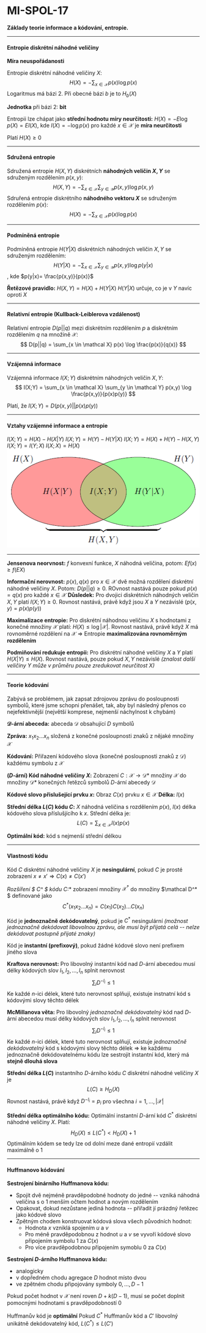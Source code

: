 # MI-SPOL-17
**Základy teorie informace a kódování, entropie.**

---

#### Entropie diskrétní náhodné veličiny

**Míra neuspořádanosti**

Entropie diskrétní náhodné veličiny $X$:
$$
H(X) = -\sum_{x \in \mathcal X} p(x) \log p(x)
$$
Logaritmus má bázi 2. Při obecné bázi $b$ je to $H_b(X)$

**Jednotka** při bázi 2: **bit**

Entropii lze chápat jako **střední hodnotu míry neurčitosti:** $H(X) = -E \log p(X) = E I(X)$, kde $I(X) = -\log p(x)$ pro každé $x \in \mathcal X$ je **míra neurčitosti**

Platí $H(X) \geq 0$

---

#### Sdružená entropie

Sdružená entropie $H(X,Y)$ diskrétních **náhodných veličin $X,Y$** se sdruženým rozdělením $p(x,y)$:
$$
H(X,Y) = - \sum_{x \in \mathcal X} \sum_{y \in \mathcal Y} p(x,y)\log p(x,y)
$$
Sdruřená entropie diskrétního **náhodného vektoru $X$** se sdruženým rozdělením $p(x)$:
$$
H(X) = - \sum_{x \in \mathcal X}  p(x)\log p(x)
$$

--- 

#### Podmíněná entropie

Podmíněná entropie $H(Y|X)$ diskrétních náhodných veličin $X,Y$ se sdruženým rozdělením:
$$
H(Y|X) = - \sum_{x \in \mathcal X} \sum_{y \in \mathcal Y} p(x,y) \log p(y|x)
$$, kde $p(y|x)=  \frac{p(x,y)}{p(x)}$

**Řetězové pravidlo:** $H(X,Y) = H(X) + H(Y|X)$
$H(Y|X)$ určuje, co je v $Y$ navíc oproti $X$

---

#### Relativní entropie (Kullback-Leiblerova vzdálenost)

Relativní entropie $D(p||q)$ mezi diskrétním rozdělením $p$ a diskrétním rozdělením $q$ na množině $\mathcal X$:
$$
D(p||q) = \sum_{x \in \mathcal X} p(x) \log \frac{p(x)}{q(x)}
$$

---

#### Vzájemná informace

Vzájemná informace $I(X;Y)$ diskrétním náhodných veličin $X,Y$:
$$
I(X;Y) = \sum_{x \in \mathcal X} \sum_{y \in \mathcal Y} p(x,y) \log \frac{p(x,y)}{p(x)p(y)}
$$

Platí, že $I(X;Y) = D(p(x,y)||p(x)p(y))$

---

#### Vztahy vzájemné informace a entropie

$I(X;Y) = H(X) - H(X|Y)$
$I(X;Y) = H(Y) - H(Y|X)$
$I(X;Y) = H(X) + H(Y) - H(X,Y)$
$I(X;Y) = I(Y;X)$
$I(X;X) = H(X)$
![](entr.png)

---

**Jensenova neorvnost:** $f$ konvexní funkce, $X$ náhodná veličina, potom: $Ef(x) \geq f(EX)$

**Informační nerovnost:** $p(x), q(x)$ pro $x \in \mathcal X$ dvě možná rozdělení diskrétní náhodné veličiny $X$. Potom: $D(p||q) \geq 0$. ROvnost nastává pouze pokud $p(x) = q(x)$ pro každé $x \in \mathcal X$
**Důsledek:** Pro dvojici diskrétních náhodných veličin $X,Y$ platí $I(X;Y) \geq 0$. Rovnost nastává, právě když jsou $X$ a $Y$ nezávislé ($p(x,y) = p(x)p(y)$)

**Maximalizace entropie:** Pro diskrétní náhodnou veličinu $X$ s hodnotami z konečné množiny $\mathcal X$ platí: $H(X) \leq \log |\mathcal X|$. Rovnost nastává, právě když $X$ má rovnoměrné rozdělení na $\mathcal X$
$\Rightarrow$ Entropie **maximalizována rovnoměrným rozdělením**

**Podmiňování redukuje entropii:** Pro diskrétní náhodné veličiny $X$ a $Y$ platí $H(X|Y) \leq H(X)$. Rovnost nastává, pouze pokud $X, Y$ nezávislé
*(znalost další veličiny $Y$ může v průměru pouze zredukovat neurčitost $X$)*

---

#### Teorie kódování

Zabývá se problémem, jak zapsat zdrojovou zprávu do posloupnosti symbolů, které jsme schopni přenášet, tak, aby byl následný přenos co nejefektivnější (největší komprese, nejmenší náchylnost k chybám)

**$\mathcal D$-ární abeceda:** abeceda $\mathcal D$ obsahující $D$ symbolů

**Zpráva:** $x_1x_2...x_n$ složená z konečné posloupnosti znaků z nějaké množiny $\mathcal X$

**Kódování:** Přiřazení kódového slova (konečné posloupnosti znaků z $\mathcal D$) každému symbolu z $\mathcal X$

**($D$-ární) Kód náhodné veličiny $X$:** Zobrazení $C: \mathcal X \rightarrow \mathcal D*$ množiny $\mathcal X$ do množiny $\mathcal D*$ konečných řetězců symbolů $D$-ární abecedy $\mathcal D$

**Kódové slovo přislušející prvku $x$:** Obraz $C(x)$ prvku $x \in \mathcal X$
**Délka:** $l(x)$

**Střední délka $L(C)$ kódu $C$:** $X$ náhodná veličina s rozdělením $p(x)$, $l(x)$ délka kódového slova příslušjícího k $x$. Střední délka je:
$$
L(C) = \sum_{x \in \mathcal X} l(x)p(x)
$$ 

**Optimální kód:** kód s nejmenší střední délkou

---

#### Vlastnosti kódu

Kód $C$ diskrétní náhodné veličiny $X$ je **nesingulární**, pokud $C$ je prosté zobrazení
$x \neq x' \Rightarrow C(x) \neq C(x')$

**Rozšíření $ C^* $ kódu $C$:** zobrazení množiny $\mathcal X^*$ do množiny $\mathcal D^* $ definované jako
$$
C^*(x_1x_2...x_n) = C(x_1)C(x_2)...C(x_n)
$$

Kód je **jednoznačně dekódovatelný**, pokud je $C^*$ nesingulární
*(možnost jednoznačně dekódovat libovolnou zprávu, ale musí být přijatá celá -- nelze dekódovat postupně přijaté znaky)*

Kód je **instantní (prefixový)**, pokud žádné kódové slovo není prefixem jiného slova

**Kraftova nerovnost:** Pro libovolný instantní kód nad $D$-ární abecedou musí délky kódových slov $l_1, l_2, ..., l_n$ splnit nerovnost
$$
\sum_i D^{-l_i} \leq 1
$$
Ke každé $n$-ici délek, které tuto nerovnost splňují, existuje instnatní kód s kódovými slovy těchto délek

**McMillanova věta:** Pro libovolný *jednoznačně dekódovatelný* kód nad $D$-ární abecedou musí délky kódových slov $l_1, l_2, ..., l_n$ splnit nerovnost
$$
\sum_i D^{-l_i} \leq 1
$$
Ke každé $n$-ici délek, které tuto nerovnost splňují, existuje *jednoznačně dekódovatelný* kód s kódovými slovy těchto délek
$\Rightarrow$ ke každému jednoznačně dekódovatelnému kódu lze sestrojit instantní kód, který má **stejně dlouhá slova**

**Střední délka $L(C)$** instantního $D$-árního kódu $C$ diskrétní náhodné veličiny $X$ je 
$$
L(C) \geq H_D(X)
$$
Rovnost nastává, právě když $D^{-l_i} = p_i$ pro všechna $i = 1,...,|\mathcal X|$



**Střední délka optimálního kódu:** Optimální instantní $D$-ární kód $C^*$ diskrétní náhodné veličiny $X$. Platí:
$$
H_D(X) \leq L(C^*) < H_D(X) + 1
$$
Optimálním kódem se tedy lze od dolní meze dané entropií vzdálit maximálně o 1

---

#### Huffmanovo kódování

**Sestrojení binárního Huffmanova kódu:**
* Spojit dvě nejméně pravděpodobné hodnoty do jedné -- vzniká náhodná veličina s o 1 menším očtem hodnot a novým rozdělením
* Opakovat, dokud nezůstane jediná hodnota -- přiřadit jí prázdný řetězec jako kódové slovo
* Zpětným chodem konstruovat kódová slova všech původních hodnot:
    * Hodnota $x$ vzniklá spojením $u$ a $v$ 
    * Pro méně pravděpodobnou z hodnot $u$ a $v$ se vyvoří kódové slovo  připojením symbolu $1$ za $C(x)$
    * Pro více pravděpodobnou připojením symoblu $0$ za $C(x)$

**Sestrojení $D$-árního Huffmanova kódu:**
* analogicky
* v dopředném chodu agregace $D$ hodnot místo dvou
* ve zpětném chodu připojovány symboly $0,...,D-1$

Pokud počet hodnot v $\mathcal X$ není roven $D + k(D-1)$, musí se počet doplnit pomocnými hodnotami s pravděpodobností $0$

Huffmanův kód je **optimální**
Pokud $C^*$ Huffmanův kód a $C'$ libovolný unikátně dekódovatelný kód, $L(C^*) \leq L(C')$
